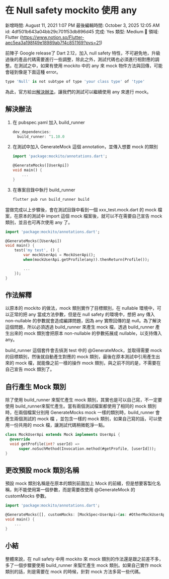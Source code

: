 # 在 Null safety mockito 使用 any

新增時間: August 11, 2021 1:07 PM
最後編輯時間: October 3, 2025 12:05 AM
id: 4df501b643a04bb29c701f53db896d45
完成: Yes
類型: Medium
🧩 領域: Flutter (https://www.notion.so/Flutter-aec5ea3a198f49e18989ab7f4c851169?pvs=21)

前陣子 Google release了 Dart 2.12，加入 null safety 特性，不可避免地，升級過後的產品代碼需要進行一些調整，除此之外，測試代碼也必須進行相對應的調整。在測試之中，如果有使用 mockito 中的 any 來 mock 物件方法與回傳，可能會碰到像是下面這種 error。

```dart
type 'Null' is not subtype of type 'your class type' of 'type'
```

為此，官方給出[解決辦法](https://github.com/dart-lang/mockito/blob/master/NULL_SAFETY_README.md#problems-with-typical-mocking-and-stubbing)，讓我們的測試可以繼續使用 any 來進行 mock。

## 解決辦法

1. 在 pubspec.yaml 加入 build_runner
    
    ```dart
    dev_dependencies:
      build_runner: ^1.10.0
    ```
    
2. 在測試中加入 GenerateMock 這個 annotation，並傳入想要 mock 的類別
    
    ```dart
    import 'package:mockito/annotations.dart';
    
    @GenerateMocks([UserApi])
    void main() {
    	...
    }
    ```
    
3. 在專案目錄中執行 build_runner
    
    ```dart
    flutter pub run build_runner build
    ```
    

當做完成以上步驟後，會在測試目錄中看到一個 xxx_test.mock.dart 的 mock 檔案，在原本的測試中 import 這個 mock 檔案後，就可以不在需要自己宣告 mock 類別，並且也可再次使用 any 了。

```dart
import 'package:mockito/annotations.dart';

@GenerateMocks([UserApi])
void main() {
	test('my test', () {
		var mockUserApi = MockUserApi();
		when(mockUserApi.getProfile(any)).thenReturn(Profile());

		...
	});
}
```

## 作法解釋

以原本的 mockito 的做法，mock 類別實作了目標類別，在 nullable 環境中，可以正常的把 any 當成方法參數，但是在 null safety 的環境中，想把 any 傳入 non-nullable 的參數就會造成編譯問題，因為 any 實際回傳的是 null。為了解決這個問題，所以必須透過 build_runner 來產生 mock 檔，透過 build_runner 產生出來的 mock 類別會把原本 non-nullable 的參數拓展成 nullable，以支持傳入 any。

build_runner 這個套件會去偵測 test 中的 @GenerateMock，並取得需要 mock 的目標類別，然後就自動產生對應的 mock 類別，最後在原本測試中引用產生出來的 mock 檔，就能像之前一樣的操作 mock 類別，與之前不同的是，不需要在自己宣告 mock 類別了。

## 自行產生 Mock 類別

除了使用 build_runner 來幫忙產生 mock 類別，其實也是可以自己寫，不一定要使用 build_runner來幫忙產生。當有兩個測試檔案都使用了相同的 mock 類別時，在兩個檔案分別用 GenerateMocks mock 一樣的類別時，build_runner 會產生兩個測試的 mock 檔 ，並包含一樣的 mock 類別，如果自己寫的話，可以使用一份共用的 mock 檔，讓測試代碼稍微乾淨一點。

```dart
class MockUserApi extends Mock implements UserApi {
  @override
  void getProfile(int? userId) =>
      super.noSuchMethod(Invocation.method(#getProfile, [userId]));
}
```

## 更改預設 mock 類別名稱

預設 mock 類別名稱是在原本的類別前面加上 Mock 的前綴，但是想要客製化名稱，則不能使用第一個參數，而是需要改使用 @GenerateMock 的 customMocks 參數。

```dart
import 'package:mockito/annotations.dart';

@GenerateMocks([], customMocks: [MockSpec<UserApi>(as: #OtherMockUserApi)])
void main() {
	...
}
```

## 小結

整體來說，在 null safety 中用 mockito 來 mock 類別的作法還是跟之前差不多，多了一個步驟要使用 build_runner 來幫忙產生 mock 類別。如果自己實作 mock 類別的話，則是需要在 mock 的時候，針對 mock 方法多寫一些代碼。